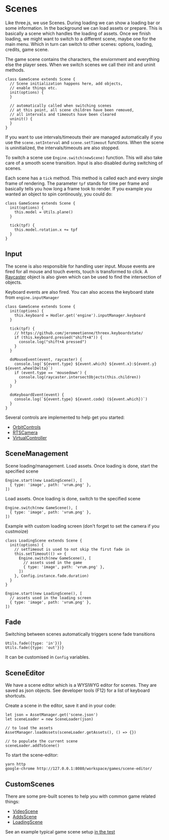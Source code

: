 # Scenes

Like three.js, we use Scenes. During loading we can show a loading bar or
some information. In the background we can load assets or prepare. This is
basically a scene which handles the loading of assets. Once we finish loading,
we might want to switch to a different scene, maybe one for the main menu. Which
in turn can switch to other scenes: options, loading, credits, game scene.

The game scene contains the characters, the enviornment and everything else
the player sees. When we switch scenes we call their init and uninit methods.

```
class GameScene extends Scene {
  // Scene initialization happens here, add objects,
  // enable things etc.
  init(options) {
  }

  // automatically called when switching scenes
  // at this point, all scene children have been removed,
  // all intervals and timeouts have been cleared
  uninit() {
  }
}
```

If you want to use intervals/timeouts their are managed automatically if you
use the `scene.setInterval` and `scene.setTimeout` functions. When the scene
is uninitialized, the intervals/timeouts are also stopped.

To switch a scene use `Engine.switch(newScene)` function. This will also
take care of a smooth scene transition. Input is also disabled during switching
of scenes.

Each scene has a `tick` method. This method is called each and every single
frame of rendering. The parameter `tpf` stands for time per frame and
basically tells you how long a frame took to render. If you example you wanted
an object to spin continously, you could do:

```
class GameScene extends Scene {
  init(options) {
    this.model = Utils.plane()
  }

  tick(tpf) {
    this.model.rotation.x += tpf
  }
}
```

## Input

The scene is also responsible for handling user input. Mouse events are fired
for all mouse and touch events, touch is transformed to click. A
[Raycaster](https://threejs.org/docs/#api/en/core/Raycaster)
object is also given which can be used to find the intersection of objects.

Keyboard events are also fired. You can also access the keyboard state from
`engine.inputManager`

```
class GameScene extends Scene {
  init(options) {
    this.keyboard = Hodler.get('engine').inputManager.keyboard
  }

  tick(tpf) {
    // https://github.com/jeromeetienne/threex.keyboardstate/
    if (this.keyboard.pressed("shift+A")) {
      console.log("shift+A pressed")
    }
  }

  doMouseEvent(event, raycaster) {
    console.log(`${event.type} ${event.which} ${event.x}:${event.y} ${event.wheelDelta}`)
    if (event.type == 'mousedown') {
      console.log(raycaster.intersectObjects(this.children))
    }
  }

  doKeyboardEvent(event) {
    console.log(`${event.type} ${event.code} (${event.which})`)
  }
}
```

Several controls are implemented to help get you started:

* [OrbitControls](tutorials/CHEATSHEET.md#OrbitControls)
* [RTSCamera](tutorials/CHEATSHEET.md#RTSCamera)
* [VirtualController](tutorials/CHEATSHEET.md#VirtualController)

## SceneManagement

Scene loading/management. Load assets. Once loading is done, start the
specified scene

```
Engine.start(new LoadingScene(), [
  { type: 'image', path: 'vrum.png' },
])
```

Load assets. Once loading is done, switch to the specified scene

```
Engine.switch(new GameScene(), [
  { type: 'image', path: 'vrum.png' },
])
```

Example with custom loading screen (don't forget to set the camera if you
custmoize)

```
class LoadingScene extends Scene {
  init(options) {
    // setTimeout is used to not skip the first fade in
    this.setTimeout(() => {
      Engine.switch(new GameScene(), [
        // assets used in the game
        { type: 'image', path: 'vrum.png' },
      ])
    }, Config.instance.fade.duration)
  }
}

Engine.start(new LoadingScene(), [
  // assets used in the loading screen
  { type: 'image', path: 'vrum.png' },
])
```

## Fade

Switching between scenes automatically triggers scene fade transitions

```
Utils.fade({type: 'in'})}
Utils.fade({type: 'out'})}
```

It can be customised in `Config` variables.


## SceneEditor

We have a scene editor which is a WYSIWYG editor for scenes. They are saved
as json objects. See developer tools (F12) for a list of keyboard shortcuts.

Create a scene in the editor, save it and in your code:

```
let json = AssetManager.get('scene.json')
let sceneLoader = new SceneLoader(json)

// to load the assets
AssetManager.loadAssets(sceneLoader.getAssets(), () => {})

// to populate the current scene
sceneLoader.addToScene()
```

To start the scene-editor:

```
yarn http
google-chrome http://127.0.0.1:8080/workspace/games/scene-editor/
```

## CustomScenes

There are some pre-built scenes to help you with common game related things:

* [VideoScene](/src/extra/scenes/VideoScene.js)
* [AddsScene](/src/extra/scenes/AddsScene.js)
* [LoadingScene](/src/extra/scenes/LoadingScene.js)

See an example typical game scene setup [in the test](http://127.0.0.1/workspace/games/test/scene_setup.html)
